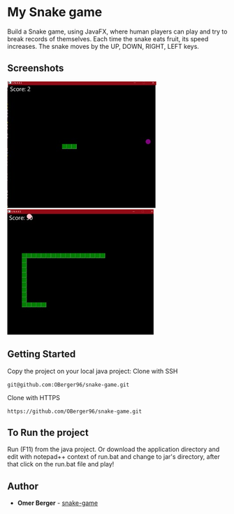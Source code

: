 # My Snake game
Build a Snake game, using JavaFX, where human players can play and try to break records of themselves.
Each time the snake eats fruit, its speed increases.
The snake moves by the UP, DOWN, RIGHT, LEFT keys.
 
## Screenshots
![screenshot](https://github.com/OBerger96/snake-game/blob/master/images/snake0.jpg)
![screenshot](https://github.com/OBerger96/snake-game/blob/master/images/snake1.jpg)

## Getting Started
Copy the project on your local java project:
Clone with SSH 
```
git@github.com:OBerger96/snake-game.git
```
Clone with HTTPS
```
https://github.com/OBerger96/snake-game.git
```
## To Run the project
Run (F11) from the java project.
Or download the application directory and edit with notepad++ context of run.bat and change to jar's directory, after that click on the run.bat file and play!


## Author
* **Omer Berger** - [snake-game](https://github.com/OBerger96/snake-game)
